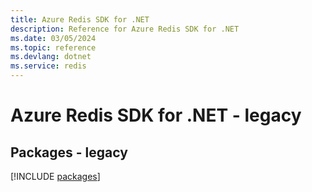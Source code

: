 ```yaml
---
title: Azure Redis SDK for .NET
description: Reference for Azure Redis SDK for .NET
ms.date: 03/05/2024
ms.topic: reference
ms.devlang: dotnet
ms.service: redis
---
```

# Azure Redis SDK for .NET - legacy
## Packages - legacy
[!INCLUDE [packages](redis-index.md)]
